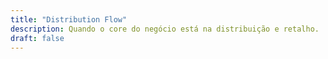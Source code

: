 ```yaml
---
title: "Distribution Flow"
description: Quando o core do negócio está na distribuição e retalho.
draft: false
---
```

